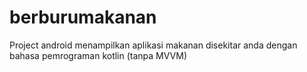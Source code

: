 # berburumakanan
Project android menampilkan aplikasi makanan disekitar anda dengan bahasa pemrograman kotlin (tanpa MVVM)

